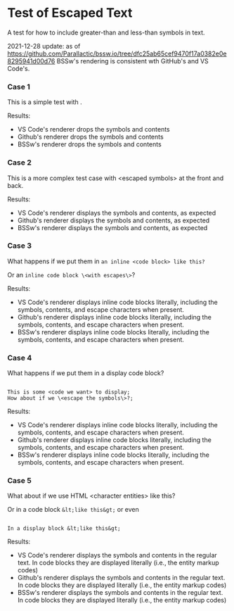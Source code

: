 # Test of Escaped Text

A test for how to include greater-than and less-than symbols in text.

2021-12-28 update: as of <https://github.com/Parallactic/bssw.io/tree/dfc25ab65cef9470f17a0382e0e8295941d00d76> BSSw's rendering is consistent wth GitHub's and VS Code's.

### Case 1

This is a simple test with <bare text enclosed in the symbols>.

Results:
* VS Code's renderer drops the symbols and contents
* Github's renderer drops the symbols and contents
* BSSw's renderer drops the symbols and contents

### Case 2

This is a more complex test case with \<escaped symbols\> at the front and back.

Results:
* VS Code's renderer displays the symbols and contents, as expected
* Github's renderer displays the symbols and contents, as expected
* BSSw's renderer displays the symbols and contents, as expected

### Case 3

What happens if we put them in `an inline <code block> like this?`

Or an `inline code block \<with escapes\>`?

Results:
* VS Code's renderer displays inline code blocks literally, including the symbols, contents, and escape characters when present.
* Github's renderer displays inline code blocks literally, including the symbols, contents, and escape characters when present.
* BSSw's renderer displays inline code blocks literally, including the symbols, contents, and escape characters when present.

### Case 4

What happens if we put them in a display code block?
```

This is some <code we want> to display;
How about if we \<escape the symbols\>?;

```

Results:
* VS Code's renderer displays inline code blocks literally, including the symbols, contents, and escape characters when present.
* Github's renderer displays inline code blocks literally, including the symbols, contents, and escape characters when present.
* BSSw's renderer displays inline code blocks literally, including the symbols, contents, and escape characters when present.
### Case 5

What about if we use HTML &lt;character entities&gt; like this?

Or in a code block `&lt;like this&gt;` or even

```

In a display block &lt;like this&gt;

```

Results: 
* VS Code's renderer displays the symbols and contents in the regular text.  In code blocks they are displayed literally (i.e., the entity markup codes)
* Github's renderer displays the symbols and contents in the regular text.  In code blocks they are displayed literally (i.e., the entity markup codes)
* BSSw's renderer displays the symbols and contents in the regular text.  In code blocks they are displayed literally (i.e., the entity markup codes)

<!--
Publish: yes 
-->
 
